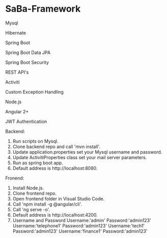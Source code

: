 # SaBa-Framework

Mysql

Hibernate

Spring Boot

Spring Boot Data JPA

Spring Boot Security

REST API's

Activiti

Custom Exception Handling

Node.js

Angular 2+ 

JWT Authentication

Backend:
 1. Run scripts on Mysql.
 2. Clone backend repo and call 'mvn install'.
 3. Update application.properties set your Mysql username and password.
 4. Update ActivitiProperties class set your mail server parameters.
 5. Run as spring boot app.
 6. Default address is http://localhost:8080.

Fronend:
 1. Install Node.js.
 2. Clone frontend repo.
 3. Open frontend folder in Visual Studio Code.
 4. Call 'npm install -g @angular/cli'.
 5. Call 'ng serve -o'.
 6. Default address is http://localhost:4200.
 7. Username and Password
 Username:'admin' Password:'admin123' 
 Username:'telephone1' Password:'admin123' 
 Username:'tech1' Password:'admin123' 
 Username:'finance1' Password:'admin123' 